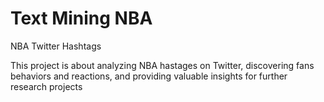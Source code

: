 # Text Mining NBA
NBA Twitter Hashtags

This project is about analyzing NBA hastages on Twitter, discovering fans behaviors and reactions, and providing valuable insights for further research projects


